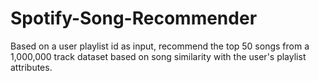 # Spotify-Song-Recommender
Based on a user playlist id as input, recommend the top 50 songs from a 1,000,000 track dataset based on song similarity with the user's playlist attributes.
